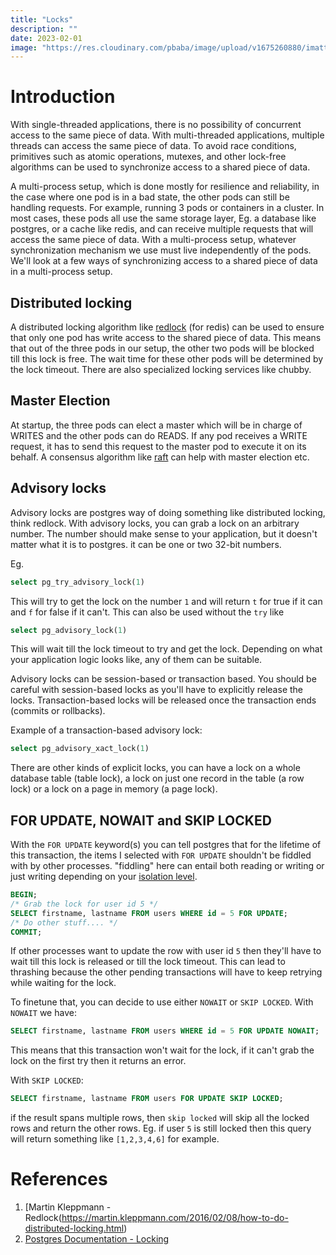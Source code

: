 ```yaml
---
title: "Locks"
description: ""
date: 2023-02-01
image: "https://res.cloudinary.com/pbaba/image/upload/v1675260880/imattsmart-Vp3oWLsPOss-unsplash_qhhg92.jpg"
---
```


# Introduction
With single-threaded applications, there is no possibility of concurrent access to the same piece of data. With multi-threaded applications, multiple threads can access the same piece of data. To avoid race conditions, primitives such as atomic operations, mutexes, and other lock-free algorithms can be used to synchronize access to a shared piece of data. 

A multi-process setup, which is done mostly for resilience and reliability, in the case where one pod is in a bad state, the other pods can still be handling requests. For example, running 3 pods or containers in a cluster. In most cases, these pods all use the same storage layer, Eg. a database like postgres, or a cache like redis, and can receive multiple requests that will access the same piece of data. With a multi-process setup, whatever synchronization mechanism we use must live independently of the pods. We'll look at a few ways of synchronizing access to a shared piece of data in a multi-process setup.

## Distributed locking
A distributed locking algorithm like [redlock](https://redis.com/redis-best-practices/communication-patterns/redlock/) (for redis) can be used to ensure that only one pod has write access to the shared piece of data. This means that out of the three pods in our setup, the other two pods will be blocked till this lock is free. The wait time for these other pods will be determined by the lock timeout. 
There are also specialized locking services like chubby.

## Master Election 
At startup, the three pods can elect a master which will be in charge of WRITES and the other pods can do READS. If any pod receives a WRITE request, it has to send this request to the master pod to execute it on its behalf. A consensus algorithm like [raft](https://raft.github.io/#:~:text=Raft%20is%20a%20consensus%20algorithm,pieces%20needed%20for%20practical%20systems.) can help with master election etc.

## Advisory locks 
Advisory locks are postgres way of doing something like distributed locking, think redlock. With advisory locks, you can grab a lock on an arbitrary number. The number should make sense to your application, but it doesn't matter what it is to postgres. it can be one or two 32-bit numbers.

Eg. 
```SQL
select pg_try_advisory_lock(1)
```
This will try to get the lock on the number `1` and will return `t` for true if it can and `f` for false if it can't. This can also be used without the `try` like 
```SQL
select pg_advisory_lock(1)
```
This will wait till the lock timeout to try and get the lock. Depending on what your application logic looks like, any of them can be suitable. 

Advisory locks can be session-based or transaction based. You should be careful with session-based locks as you'll have to explicitly release the locks. Transaction-based locks will be released once the transaction ends (commits or rollbacks).

Example of a transaction-based advisory lock:
```SQL
select pg_advisory_xact_lock(1)
```

There are other kinds of explicit locks, you can have a lock on a whole database table (table lock), a lock on just one record in the table (a row lock) or a lock on a page in memory (a page lock). 

## FOR UPDATE, NOWAIT and SKIP LOCKED
With the `FOR UPDATE` keyword(s) you can tell postgres that for the lifetime of this transaction, the items I selected with `FOR UPDATE` shouldn't be fiddled with by other processes. "fiddling" here can entail both reading or writing or just writing depending on your [isolation level](https://www.postgresql.org/docs/current/transaction-iso.html).
```SQL
BEGIN;
/* Grab the lock for user id 5 */
SELECT firstname, lastname FROM users WHERE id = 5 FOR UPDATE;
/* Do other stuff.... */
COMMIT;
```
If other processes want to update the row with user id `5` then they'll have to wait till this lock is released or till the lock timeout. This can lead to thrashing because the other pending transactions will have to keep retrying while waiting for the lock. 

To finetune that, you can decide to use either `NOWAIT` or `SKIP LOCKED`.
With `NOWAIT` we have:
```SQL
SELECT firstname, lastname FROM users WHERE id = 5 FOR UPDATE NOWAIT;
```
This means that this transaction won't wait for the lock, if it can't grab the lock on the first try then it returns an error. 

With `SKIP LOCKED`:
```SQL
SELECT firstname, lastname FROM users FOR UPDATE SKIP LOCKED;
```
if the result spans multiple rows, then `skip locked` will skip all the locked rows and return the other rows. Eg. if user `5` is still locked then this query will return something like `[1,2,3,4,6]` for example. 

# **References** 
1. [Martin Kleppmann - Redlock(https://martin.kleppmann.com/2016/02/08/how-to-do-distributed-locking.html)
2. [Postgres Documentation - Locking](https://www.postgresql.org/docs/current/explicit-locking.html) 
